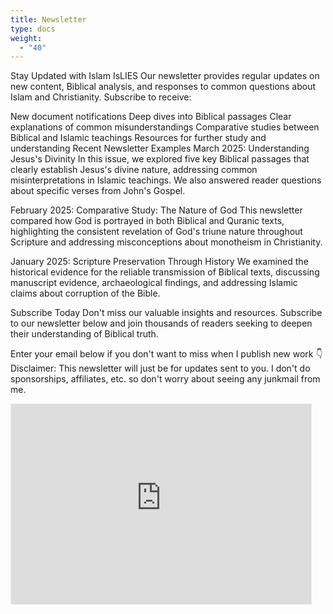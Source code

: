 ```yaml
---
title: Newsletter
type: docs
weight:
  - "40"
---
```


Stay Updated with Islam IsLIES
Our newsletter provides regular updates on new content, Biblical analysis, and responses to common questions about Islam and Christianity. Subscribe to receive:

New document notifications
Deep dives into Biblical passages
Clear explanations of common misunderstandings
Comparative studies between Biblical and Islamic teachings
Resources for further study and understanding
Recent Newsletter Examples
March 2025: Understanding Jesus's Divinity
In this issue, we explored five key Biblical passages that clearly establish Jesus's divine nature, addressing common misinterpretations in Islamic teachings. We also answered reader questions about specific verses from John's Gospel.

February 2025: Comparative Study: The Nature of God
This newsletter compared how God is portrayed in both Biblical and Quranic texts, highlighting the consistent revelation of God's triune nature throughout Scripture and addressing misconceptions about monotheism in Christianity.

January 2025: Scripture Preservation Through History
We examined the historical evidence for the reliable transmission of Biblical texts, discussing manuscript evidence, archaeological findings, and addressing Islamic claims about corruption of the Bible.

Subscribe Today
Don't miss our valuable insights and resources. Subscribe to our newsletter below and join thousands of readers seeking to deepen their understanding of Biblical truth.

Enter your email below if you don't want to miss when I publish new work 👇
Disclaimer: This newsletter will just be for updates sent to you. I don't do sponsorships, affiliates, etc. so don't worry about seeing any junkmail from me.

<iframe src="https://islamislies.substack.com/embed" width="480" height="320" style="border:1px solid #EEE; background:white;" frameborder="0" scrolling="no"></iframe>